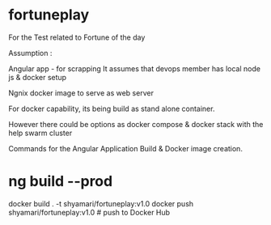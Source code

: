 # fortuneplay
For the Test related to Fortune of the day

Assumption :

Angular app - for scrapping
It assumes that devops member has local node js  & docker setup

Ngnix docker image to serve as web server

For docker capability, its being build as stand alone container.

However there could be options as  docker compose & docker stack with the help swarm cluster

Commands for the Angular Application Build & Docker image creation.

# ng build --prod
docker build . -t shyamari/fortuneplay:v1.0
docker push shyamari/fortuneplay:v1.0  # push to Docker Hub 
